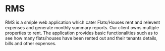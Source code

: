 # RMS
RMS is a smiple web application which cater Flats/Houses rent and relevent expenses and generate monthly summary reports. 
Our client owns multiple properties to rent.
The application provides basic functionalities such as to see how many flats/houses have been rented out and their tenants details, bills and other expenses.

